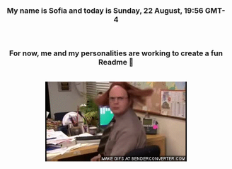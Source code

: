 


<div align="center">
<h3 >My name is Sofia and today is Sunday, 22 August, 19:56 GMT-4</h3><br>
<h3 >For now, me and my personalities are working to create a fun Readme 👋
</h3><br>
<img src='img/dwight.gif' alt='working...'/>
</div>
